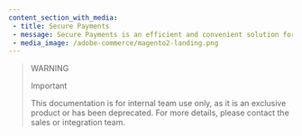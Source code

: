 ```yaml
---
content_section_with_media: 
 - title: Secure Payments
 - message: Secure Payments is an efficient and convenient solution for making payments through a single API call. This functionality allows for quick and easy payment processing without the need for multiple API calls. With Secure Payments, you can access various payment options through a single call to our API.
 - media_image: /adobe-commerce/magento2-landing.png
---
```


> WARNING
>
> Important
>
> This documentation is for internal team use only, as it is an exclusive product or has been deprecated. For more details, please contact the sales or integration team.